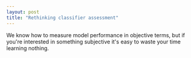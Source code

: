 ```yaml
---
layout: post
title: "Rethinking classifier assessment"
---
```


We know how to measure model performance in objective terms, but if you're interested in something subjective it's easy to waste your time learning nothing.